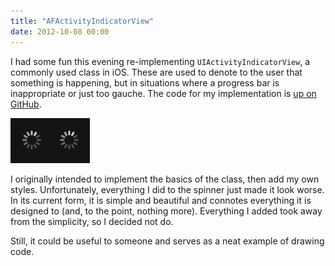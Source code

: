 ```yaml
---
title: "AFActivityIndicatorView"
date: 2012-10-08 00:00
---
```


I had some fun this evening re-implementing `UIActivityIndicatorView`, a commonly used class in iOS. These are used to denote to the user that something is happening, but in situations where a progress bar is inappropriate or just too gauche. The code for my implementation is [up on GitHub](https://github.com/AshFurrow/AFActivityIndicatorView).

 ![](/img/import/blog/afactivityindicatorview/D438BB7AC6174F9F96C24AAF9350833D.png)

I originally intended to implement the basics of the class, then add my own styles. Unfortunately, everything I did to the spinner just made it look worse. In its current form, it is simple and beautiful and connotes everything it is designed to (and, to the point, nothing more). Everything I added took away from the simplicity, so I decided not do.

Still, it could be useful to someone and serves as a neat example of drawing code.

<!-- more -->
